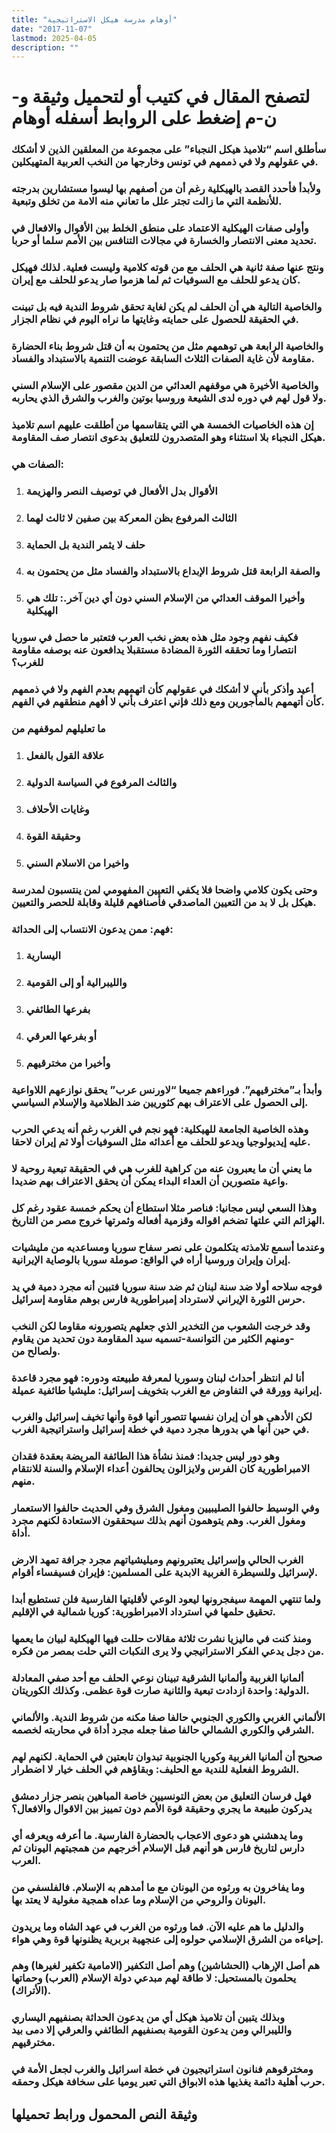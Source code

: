 ```yaml
---
title: "أوهام مدرسة هيكل الاستراتيجية"
date: "2017-11-07"
lastmod: 2025-04-05
description: ""
---
```

# **لتصفح المقال في كتيب أو لتحميل وثيقة و-ن-م إضغط على الروابط أسفله** **أوهام**

### سأطلق اسم “تلاميذ هيكل النجباء” على مجموعة من المعلقين الذين لا أشكك في عقولهم ولا في ذممهم في تونس وخارجها من النخب العربية المتهيكلين.

### ولأبدأ فأحدد القصد بالهيكلية رغم أن من أصفهم بها ليسوا مستشارين بدرجته للأنظمة التي ما زالت تجتر علل ما تعاني منه الامة من تخلق وتبعية.

### وأولى صفات الهيكلية الاعتماد على منطق الخلط بين الأقوال والافعال في تحديد معنى الانتصار والخسارة في مجالات التنافس بين الأمم سلما أو حربا.

### ونتج عنها صفة ثانية هي الحلف مع من قوته كلامية وليست فعلية. لذلك فهيكل كان يدعو للحلف مع السوفيات ثم لما هزموا صار يدعو للحلف مع إيران.

### والخاصية التالية هي أن الحلف لم يكن لغاية تحقق شروط الندية فيه بل تبينت في الحقيقة للحصول على حمايته وغايتها ما نراه اليوم في نظام الجزار.

### والخاصية الرابعة هي توهمهم مثل من يحتمون به أن قتل شروط بناء الحضارة مقاومة لأن غاية الصفات الثلاث السابقة عوضت التنمية بالاستبداد والفساد.

### والخاصية الأخيرة هي موقفهم العدائي من الدين مقصور على الإسلام السني ولا قول لهم في دوره لدى الشيعة وروسيا بوتين والغرب والشرق الذي يحاربه.

### إن هذه الخاصيات الخمسة هي التي يتقاسمها من أطلقت عليهم اسم تلاميذ هيكل النجباء بلا استثناء وهو المتصدرون للتعليق بدعوى انتصار صف المقاومة.

### الصفات هي:

1. ### الأقوال بدل الأفعال في توصيف النصر والهزيمة
2. ### الثالث المرفوع بظن المعركة بين صفين لا ثالث لهما
3. ### حلف لا يثمر الندية بل الحماية
4. ### والصفة الرابعة قتل شروط الإبداع بالاستبداد والفساد مثل من يحتمون به
5. ### وأخيرا الموقف العدائي من الإسلام السني دون أي دين آخر.: تلك هي الهيكلية

### فكيف نفهم وجود مثل هذه بعض نخب العرب فتعتبر ما حصل في سوريا انتصارا وما تحققه الثورة المضادة مستقبلا يدافعون عنه بوصفه مقاومة للغرب؟

### أعيد وأذكر بأني لا أشكك في عقولهم كأن اتهمهم بعدم الفهم ولا في ذممهم كأن أتهمهم بالمأجورين ومع ذلك فإني اعترف بأني لا أفهم منطقهم في الفهم.

### ما تعليلهم لموقفهم من

1. ### علاقة القول بالفعل
2. ### والثالث المرفوع في السياسة الدولية
3. ### وغايات الأحلاف
4. ### وحقيقة القوة
5. ### واخيرا من الاسلام السني

### وحتى يكون كلامي واضحا فلا يكفي التعيين المفهومي لمن ينتسبون لمدرسة هيكل بل لا بد من التعيين الماصدقي فأصنافهم قليلة وقابلة للحصر والتعيين.

### فهم: ممن يدعون الانتساب إلى الحداثة:

1. ### اليسارية
2. ### والليبرالية أو إلى القومية
3. ### بفرعها الطائفي
4. ### أو بفرعها العرقي
5. ### وأخيرا من مخترقيهم

### وأبدأ بـ”مخترقيهم”. فوراءهم جميعا “لاورنس عرب” يحقق نوازعهم اللاواعية إلى الحصول على الاعتراف بهم كثوريين ضد الظلامية والإسلام السياسي.

### وهذه الخاصية الجامعة للهيكلية: فهو نجم في الغرب رغم أنه يدعي الحرب عليه إيديولوجيا ويدعو للحلف مع أعدائه مثل السوفيات أولا ثم إيران لاحقا.

### ما يعني أن ما يعبرون عنه من كراهية للغرب هي في الحقيقة تبعية روحية لا واعية متصورين أن العداء البداء يمكن أن يحقق الاعتراف بهم ضديدا.

### وهذا السعي ليس مجانيا: فناصر مثلا استطاع أن يحكم خمسة عقود رغم كل الهزائم التي علتها تضخم اقواله وقزمية أفعاله وثمرتها خروج مصر من التاريخ.

### وعندما أسمع تلامذته يتكلمون على نصر سفاح سوريا ومساعديه من مليشيات إيران وإيران وروسيا أراه في الواقع: صوملة سوريا بالوصاية الإيرانية.

### فوجه سلاحه أولا ضد سنة لبنان ثم ضد سنة سوريا فتبين أنه مجرد دمية في يد حرس الثورة الإيراني لاسترداد إمبراطورية فارس بوهم مقاومة إسرائيل.

### وقد خرجت الشعوب من التخدير الذي جعلهم يتصورونه مقاوما لكن النخب -ومنهم الكثير من التوانسة-تسميه سيد المقاومة دون تحديد من يقاوم ولصالح من.

### أنا لم انتظر أحداث لبنان وسوريا لمعرفة طبيعته ودوره: فهو مجرد قاعدة إيرانية وورقة في التفاوض مع الغرب بتخويف إسرائيل: مليشيا طائفية عميلة.

### لكن الأدهى هو أن إيران نفسها تتصور أنها قوة وأنها تخيف إسرائيل والغرب في حين أنها هي بدورها مجرد دمية في خطة إسرائيل واستراتيجية الغرب.

### وهو دور ليس جديدا: فمنذ نشأة هذا الطائفة المريضة بعقدة فقدان الامبراطورية كان الفرس ولايزالون يحالفون أعداء الإسلام والسنة للانتقام منهم.

### وفي الوسيط حالفوا الصليبيين ومغول الشرق وفي الحديث حالفوا الاستعمار ومغول الغرب. وهم يتوهمون أنهم بذلك سيحققون الاستعادة لكنهم مجرد أداة.

### الغرب الحالي وإسرائيل يعتبرونهم وميليشياتهم مجرد جرافة تمهد الارض لإسرائيل وللسيطرة الغربية الابدية على المسلمين: فإيران فسيفساء أقوام.

### ولما تنتهي المهمة سيفجرونها ليعود الوعي لأقليتها الفارسية فلن تستطيع أبدا تحقيق حلمها في استرداد الامبراطورية: كوريا شمالية في الإقليم.

### ومنذ كنت في ماليزيا نشرت ثلاثة مقالات حللت فيها الهيكلية لبيان ما يعمها من دجل يدعي الفكر الاستراتيجي ولا يرى النكبات التي حلت بمصر من فكره.

### ألمانيا الغربية وألمانيا الشرقية تبينان نوعي الحلف مع أحد صفي المعادلة الدولية: واحدة ازدادت تبعية والثانية صارت قوة عظمى. وكذلك الكوريتان.

### الألماني الغربي والكوري الجنوبي حالفا صفا مكنه من شروط الندية. والألماني الشرقي والكوري الشمالي حالفا صفا جعله مجرد أداة في محاربته لخصمه.

### صحيح أن ألمانيا الغربية وكوريا الجنوبية تبدوان تابعتين في الحماية. لكنهم لهم الشروط الفعلية للندية مع الحليف: وبقاؤهم في الحلف خيار لا اضطرار.

### فهل فرسان التعليق من بعض التونسيين خاصة المباهين بنصر جزار دمشق يدركون طبيعة ما يجري وحقيقة قوة الأمم دون تمييز بين الاقوال والافعال؟

### وما يدهشني هو دعوى الاعجاب بالحضارة الفارسية. ما أعرفه ويعرفه أي دارس لتاريخ فارس هو أنهم قبل الإسلام أخرجهم من همجيتهم اليونان ثم العرب.

### وما يفاخرون به ورثوه من اليونان مع ما أمدهم به الإسلام. فالفلسفي من اليونان والروحي من الإسلام وما عداه همجية مغولية لا يعتد بها.

### والدليل ما هم عليه الآن. فما ورثوه من الغرب في عهد الشاه وما يريدون إحياءه من الشرق الإسلامي حولوه إلى عنجهية بربرية يظنونها قوة وهي هواء.

### هم أصل الإرهاب (الحشاشين) وهم أصل التكفير (الامامية تكفير لغيرها) وهم يحلمون بالمستحيل: لا طاقة لهم مبدعي دولة الإسلام (العرب) وحماتها (الأتراك).

### وبذلك يتبين أن تلاميذ هيكل أي من يدعون الحداثة بصنفيهم اليساري والليبرالي ومن يدعون القومية بصنفيهم الطائفي والعرقي إلا دمى بيد مخترقيهم.

### ومخترقوهم فنانون استراتيجيون في خطة اسرائيل والغرب لجعل الأمة في حرب أهلية دائمة يغذيها هذه الابواق التي تعبر يوميا على سخافة هيكل وحمقه.

## وثيقة النص المحمول ورابط تحميلها

###

